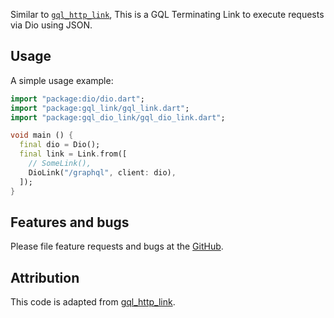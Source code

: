 Similar to [`gql_http_link`](https://pub.dev/packages/gql_http_link), This is a GQL Terminating Link to execute requests via Dio using JSON.

## Usage

A simple usage example:

```dart
import "package:dio/dio.dart";
import "package:gql_link/gql_link.dart";
import "package:gql_dio_link/gql_dio_link.dart";

void main () {
  final dio = Dio();
  final link = Link.from([
    // SomeLink(),
    DioLink("/graphql", client: dio),
  ]);
}

```

## Features and bugs

Please file feature requests and bugs at the [GitHub][tracker].

[tracker]: https://github.com/TarekkMA/gql_dio_link/issues

## Attribution
This code is adapted from [gql_http_link](https://github.com/gql-dart/gql/blob/master/links/gql_http_link/README.md).
